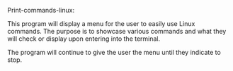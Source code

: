 Print-commands-linux:

This program will display a menu for the user to easily use Linux commands.
The purpose is to showcase various commands and what they will check or display upon entering into the terminal.

The program will continue to give the user the menu until they indicate to stop.

